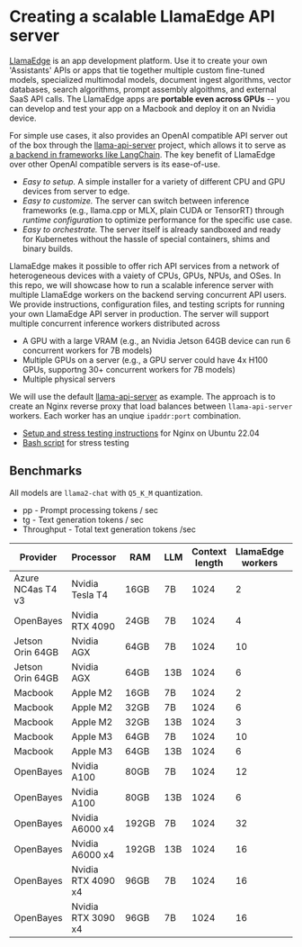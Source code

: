 # Creating a scalable LlamaEdge API server

[LlamaEdge](https://www.secondstate.io/LlamaEdge/) is an app development platform. Use it to create your own 'Assistants' APIs or apps that tie together multiple custom fine-tuned models, specialized multimodal models, document ingest algorithms, vector databases, search algorithms, prompt assembly algoithms, and external SaaS API calls. The LlamaEdge apps are **portable even across GPUs** -- you can develop and test your app on a Macbook and deploy it on an Nvidia device.

For simple use cases, it also provides an OpenAI compatible API server out of the box through the [llama-api-server](https://github.com/second-state/LlamaEdge/tree/main/api-server) project, which allows it to serve as [a backend in frameworks like LangChain](https://github.com/langchain-ai/langchain/pull/14787). The key benefit of LlamaEdge over other OpenAI compatible servers is its ease-of-use.

* *Easy to setup.* A simple installer for a variety of different CPU and GPU devices from server to edge. 
* *Easy to customize.* The server can switch between inference frameworks (e.g., llama.cpp or MLX, plain CUDA or TensorRT) through *runtime configuration* to optimize performance for the specific use case. 
* *Easy to orchestrate.* The server itself is already sandboxed and ready for Kubernetes without the hassle of special containers, shims and binary builds.

LlamaEdge makes it possible to offer rich API services from a network of heterogeneous devices with a vaiety of CPUs, GPUs, NPUs, and OSes. In this repo, we will showcase how to run a scalable inference server with multiple LlamaEdge workers on the backend serving concurrent API users. We provide instructions, configuration files, and testing scripts for running your own LlamaEdge API server in production. The server will support multiple concurrent inference workers distributed across

* A GPU with a large VRAM (e.g., an Nvidia Jetson 64GB device can run 6 concurrent workers for 7B models)
* Multiple GPUs on a server (e.g., a GPU server could have 4x H100 GPUs, supportng 30+ concurrent workers for 7B models) 
* Multiple physical servers

We will use the default [llama-api-server](https://github.com/second-state/LlamaEdge/tree/main/api-server) as example. The approach is to create an Nginx reverse proxy that load balances between `llama-api-server` workers. Each worker has an unqiue `ipaddr:port` combination.

* [Setup and stress testing instructions](nginx/README.md) for Nginx on Ubuntu 22.04
* [Bash script](scripts/) for stress testing

## Benchmarks

All models are `llama2-chat` with `Q5_K_M` quantization.

* pp - Prompt processing tokens / sec
* tg - Text generation tokens / sec
* Throughput - Total text generation tokens /sec

| Provider      | Processor     | RAM | LLM | Context length | LlamaEdge workers | Concurrent API clients | pp | tg | Throughput |
| ------------- | ------------- | --- | --- | -------------- | ----------------- | ---------------------- | -- | -- | ---------- |
| Azure NC4as T4 v3  | Nvidia Tesla T4  | 16GB | 7B | 1024 | 2 | 4 | 152 | 17 | 34 |
| OpenBayes | Nvidia RTX 4090 | 24GB | 7B | 1024 | 4 | 8 | 667 | 32 | 128 |
| Jetson Orin 64GB  | Nvidia AGX  | 64GB | 7B | 1024 | 10 | 20 | TBD | TBD | TBD |
| Jetson Orin 64GB  | Nvidia AGX  | 64GB | 13B | 1024 | 6 | 12 | TBD | TBD | TBD |
| Macbook  | Apple M2  | 16GB | 7B | 1024 | 2 | 4 | TBD | TBD | TBD |
| Macbook  | Apple M2  | 32GB | 7B | 1024 | 6 | 12 | TBD | TBD | TBD |
| Macbook  | Apple M2  | 32GB | 13B | 1024 | 3 | 6 | TBD | TBD | TBD |
| Macbook  | Apple M3  | 64GB | 7B | 1024 | 10 | 20 | TBD | TBD | TBD |
| Macbook  | Apple M3  | 64GB | 13B | 1024 | 6 | 12 | TBD | TBD | TBD |
| OpenBayes | Nvidia A100 | 80GB | 7B | 1024 | 12 | 24 | TBD | TBD | TBD |
| OpenBayes | Nvidia A100 | 80GB | 13B | 1024 | 6 | 12 | TBD | TBD | TBD |
| OpenBayes | Nvidia A6000 x4 | 192GB | 7B | 1024 | 32 | 64 | TBD | TBD | TBD |
| OpenBayes | Nvidia A6000 x4 | 192GB | 13B | 1024 | 16 | 32 | TBD | TBD | TBD |
| OpenBayes | Nvidia RTX 4090 x4 | 96GB | 7B | 1024 | 16 | 32 | TBD | TBD | TBD |
| OpenBayes | Nvidia RTX 3090 x4 | 96GB | 7B | 1024 | 16 | 32 | TBD | TBD | TBD |

